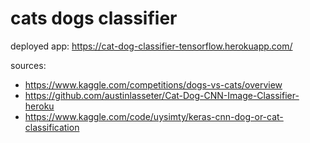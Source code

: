 # cats dogs classifier

deployed app: https://cat-dog-classifier-tensorflow.herokuapp.com/

sources:
- https://www.kaggle.com/competitions/dogs-vs-cats/overview
- https://github.com/austinlasseter/Cat-Dog-CNN-Image-Classifier-heroku
- https://www.kaggle.com/code/uysimty/keras-cnn-dog-or-cat-classification

